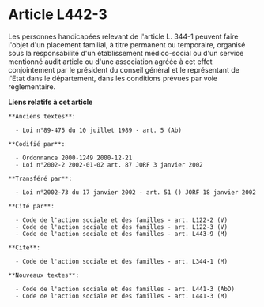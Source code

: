 # Article L442-3

Les personnes handicapées relevant de l'article L. 344-1 peuvent faire l'objet d'un placement familial, à titre permanent ou
temporaire, organisé sous la responsabilité d'un établissement médico-social ou d'un service mentionné audit article ou d'une
association agréée à cet effet conjointement par le président du conseil général et le représentant de l'Etat dans le
département, dans les conditions prévues par voie réglementaire.

**Liens relatifs à cet article**

	**Anciens textes**:

	  - Loi n°89-475 du 10 juillet 1989 - art. 5 (Ab)

	**Codifié par**:

	  - Ordonnance 2000-1249 2000-12-21
	  - Loi n°2002-2 2002-01-02 art. 87 JORF 3 janvier 2002

	**Transféré par**:

	  - Loi n°2002-73 du 17 janvier 2002 - art. 51 () JORF 18 janvier 2002

	**Cité par**:

	  - Code de l'action sociale et des familles - art. L122-2 (V)
	  - Code de l'action sociale et des familles - art. L122-3 (V)
	  - Code de l'action sociale et des familles - art. L443-9 (M)

	**Cite**:

	  - Code de l'action sociale et des familles - art. L344-1 (M)

	**Nouveaux textes**:

	  - Code de l'action sociale et des familles - art. L441-3 (AbD)
	  - Code de l'action sociale et des familles - art. L441-3 (M)
